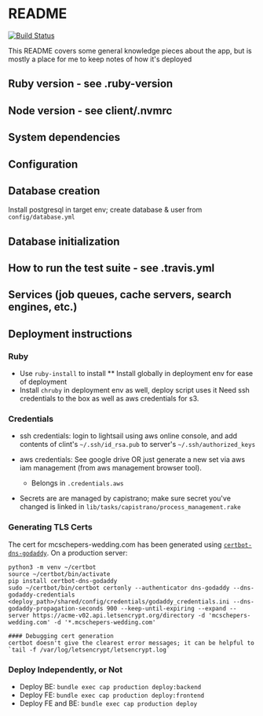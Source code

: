 # README

[![Build Status](https://travis-ci.com/tall-dan/wedding-website.svg?branch=master)](https://travis-ci.com/tall-dan/wedding-website)

This README covers some general knowledge pieces about the app, but is
mostly a place for me to keep notes of how it's deployed

## Ruby version - see .ruby-version

## Node version - see client/.nvmrc

## System dependencies

## Configuration

## Database creation
Install postgresql in target env; create database & user from
`config/database.yml`

## Database initialization

## How to run the test suite - see .travis.yml

## Services (job queues, cache servers, search engines, etc.)

## Deployment instructions
### Ruby
* Use `ruby-install` to install
** Install globally in deployment env for ease of deployment
* Install `chruby` in deployment env as well, deploy script uses it
Need ssh credentials to the box as well as aws credentials for s3.

### Credentials
* ssh credentials: login to lightsail using aws online console, and add
  contents of clint's `~/.ssh/id_rsa.pub` to server's
`~/.ssh/authorized_keys`

* aws credentials: See google drive OR just generate a new set via aws
  iam management (from aws management browser tool).
  * Belongs in `.credentials.aws`

* Secrets are are managed by capistrano; make sure secret you've
  changed is linked in `lib/tasks/capistrano/process_management.rake`

### Generating TLS Certs
The cert for mcschepers-wedding.com has been generated using
[`certbot-dns-godaddy`](https://github.com/miigotu/certbot-dns-godaddy).
On a production server:
```
python3 -m venv ~/certbot
source ~/certbot/bin/activate
pip install certbot-dns-godaddy
sudo ~/certbot/bin/certbot certonly --authenticator dns-godaddy --dns-godaddy-credentials <deploy_path>/shared/config/credentials/godaddy_credentials.ini --dns-godaddy-propagation-seconds 900 --keep-until-expiring --expand --server https://acme-v02.api.letsencrypt.org/directory -d 'mcschepers-wedding.com' -d '*.mcschepers-wedding.com'

#### Debugging cert generation
certbot doesn't give the clearest error messages; it can be helpful to
`tail -f /var/log/letsencrypt/letsencrypt.log`

```

### Deploy Independently, or Not

* Deploy BE: `bundle exec cap production deploy:backend`
* Deploy FE: `bundle exec cap production deploy:frontend`
* Deploy FE and BE: `bundle exec cap production deploy`
